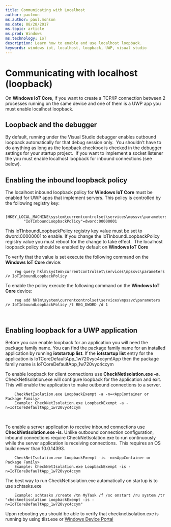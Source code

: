 ```yaml
---
title: Communicating with Localhost 
author: paulmon
ms.author: paul.monson
ms.date: 08/28/2017
ms.topic: article
ms.prod: Windows
ms.technology: IoT
description: Learn how to enable and use localhost loopback.
keywords: windows iot, localhost, loopback, UWP, visual studio
---
```


# Communicating with localhost (loopback)

On **Windows IoT Core**, if you want to create a TCP/IP connection between 2 processes running on the same device and one of them is a UWP app you must enable localhost loopback.

## Loopback and the debugger 
By default, running under the Visual Studio debugger enables outbound loopback automatically for that debug session only.  You shouldn’t have to do anything as long as the loopback checkbox is checked in the debugger settings for your startup project.  If you want to implement a socket listener the you must enable localhost loopback for inbound connections (see below).
 
## Enabling the inbound loopback policy
The localhost inbound loopback policy for **Windows IoT Core** must be enabled for UWP apps that implement servers.  This policy is controlled by the following registry key:

        [HKEY_LOCAL_MACHINE\system\currentcontrolset\services\mpssvc\parameters]
            "IoTInboundLoopbackPolicy"=dword:00000001

This IoTInboundLoopbackPolicy registry key value must be set to dword:00000001 to enable. If you change the IoTInboundLoopbackPolicy registry value you must reboot for the change to take effect.  The localhost loopback policy should be enabled by default on **Windows IoT Core**

To verify that the value is set execute the following command on the **Windows IoT Core** device:

        reg query hklm\system\currentcontrolset\services\mpssvc\parameters /v IoTInboundLoopbackPolicy

To enable the policy execute the following command on the **Windows IoT Core** device:

        reg add hklm\system\currentcontrolset\services\mpssvc\parameters /v IoTInboundLoopbackPolicy /t REG_DWORD /d 1
 

## Enabling loopback for a UWP application
Before you can enable loopback for an application you will need the package family name.  You can find the package family name for an installed application by running **iotstartup list**.  If the **iotstartup list** entry for the application is IoTCoreDefaultApp\_1w720vyc4ccym!App then the package family name is IoTCoreDefaultApp\_1w720vyc4ccym

To enable loopback for client connections use **CheckNetIsolation.exe -a**.  CheckNetIsolation.exe will configure loopback for the application and exit. This will enable the application to make outbound connections to a server.

        CheckNetIsolation.exe LoopbackExempt -a -n=<AppContainer or Package Family>
        Example: CheckNetIsolation.exe LoopbackExempt -a -n=IoTCoreDefaultApp_1w720vyc4ccym
 

To enable a server application to receive inbound connections use **CheckNetIsolation.exe -is**. Unlike outbound connection configuration, inbound connections require CheckNetIsolation.exe to run continuously while the server application is receiving connections.  This requires an OS build newer than 10.0.14393.

        CheckNetIsolation.exe LoopbackExempt -is -n=<AppContainer or Package Family>
        Example: CheckNetIsolation.exe LoopbackExempt -is -n=IoTCoreDefaultApp_1w720vyc4ccym

The best way to run CheckNetIsolation.exe automatically on startup is to use schtasks.exe

        Example: schtasks /create /tn MyTask /f /sc onstart /ru system /tr "checknetisolation LoopbackExempt -is -n=IoTCoreDefaultApp_1w720vyc4ccym"

Upon rebooting you should be able to verify that checknetisolation.exe is running by using tlist.exe or [Windows Device Portal](https://developer.microsoft.com/en-us/windows/iot/docs/deviceportal)
